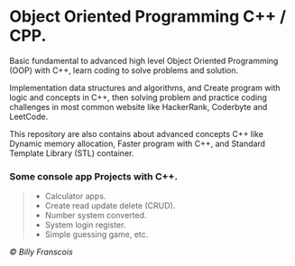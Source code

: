 # Object Oriented Programming C++ / CPP.

Basic fundamental to advanced high level Object Oriented Programming (OOP) with C++, learn coding to solve problems and solution.

Implementation data structures and algorithms, and Create program with logic and concepts in C++, then solving problem and practice coding challenges in most common website like HackerRank, Coderbyte and LeetCode.

This repository are also contains about advanced concepts C++ like Dynamic memory allocation, Faster program with C++, and Standard Template Library (STL) container.

### Some console app Projects with C++.

> - Calculator apps.
> - Create read update delete (CRUD).
> - Number system converted.
> - System login register.
> - Simple guessing game, etc.

<i> © Billy Franscois </i>
